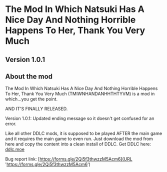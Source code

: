 # The Mod In Which Natsuki Has A Nice Day And Nothing Horrible Happens To Her, Thank You Very Much

## Version 1.0.1

## About the mod

The Mod In Which Natsuki Has A Nice Day And Nothing Horrible Happens To Her, Thank You Very Much (TMIWNHANDANHHTHTYVM) is a mod in which...you get the point.

AND IT'S FINALLY RELEASED.

Version 1.0.1: Updated ending message so it doesn't get confused for an error.

Like all other DDLC mods, it is supposed to be played AFTER the main game and it requires the main game to even run.
Just download the mod from here and copy the content into a clean install of DDLC.
Get DDLC here: [ddlc.moe](URL 'ddlc.moe')

Bug report link: [https://forms.gle/2Qi5f3thwzzM5Acm6](URL 'https://forms.gle/2Qi5f3thwzzM5Acm6')